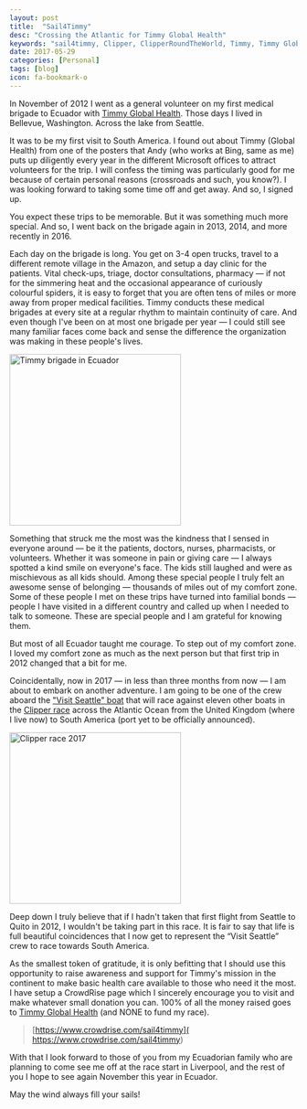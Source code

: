 ```yaml
---
layout: post
title:  "Sail4Timmy"
desc: "Crossing the Atlantic for Timmy Global Health"
keywords: "sail4timmy, Clipper, ClipperRoundTheWorld, Timmy, Timmy Global Health, Atlantic Ocean, 2017"
date: 2017-05-29
categories: [Personal]
tags: [blog]
icon: fa-bookmark-o
---
```


In November of 2012 I went as a general volunteer on my first medical brigade to Ecuador with [Timmy Global Health](http://timmyglobalhealth.org). Those days I lived in Bellevue, Washington. Across the lake from Seattle.

It was to be my first visit to South America. I found out about Timmy (Global Health) from one of the posters that Andy (who works at Bing, same as me) puts up diligently every year in the different Microsoft offices to attract volunteers for the trip. I will confess the timing was particularly good for me because of certain personal reasons (crossroads and such, you know?). I was looking forward to taking some time off and get away. And so, I signed up.

You expect these trips to be memorable. But it was something much more special. And so, I went back on the brigade again in 2013, 2014, and more recently in 2016.

Each day on the brigade is long. You get on 3-4 open trucks, travel to a different remote village in the Amazon, and setup a day clinic for the patients. Vital check-ups, triage, doctor consultations, pharmacy — if not for the simmering heat and the occasional appearance of curiously colourful spiders, it is easy to forget that you are often tens of miles or more away from proper medical facilities. Timmy conducts these medical brigades at every site at a regular rhythm to maintain continuity of care. And even though I've been on at most one brigade per year — I could still see many familiar faces come back and sense the difference the organization was making in these people's lives.

<img src="https://bmitra-msft.github.io/static/img/blog/sail4timmy-1.png" alt="Timmy brigade in Ecuador" style="width: 300px;"/>

Something that struck me the most was the kindness that I sensed in everyone around — be it the patients, doctors, nurses, pharmacists, or volunteers. Whether it was someone in pain or giving care — I always spotted a kind smile on everyone's face. The kids still laughed and were as mischievous as all kids should. Among these special people I truly felt an awesome sense of belonging — thousands of miles out of my comfort zone. Some of these people I met on these trips have turned into familial bonds — people I have visited in a different country and called up when I needed to talk to someone. These are special people and I am grateful for knowing them.

But most of all Ecuador taught me courage. To step out of my comfort zone. I loved my comfort zone as much as the next person but that first trip in 2012 changed that a bit for me.

Coincidentally, now in 2017 — in less than three months from now — I am about to embark on another adventure. I am going to be one of the crew aboard the ["Visit Seattle" boat](https://www.clipperroundtheworld.com/team/visit-seattle/crew) that will race against eleven other boats in the [Clipper race]( https://www.clipperroundtheworld.com/about/about-the-race) across the Atlantic Ocean from the United Kingdom (where I live now) to South America (port yet to be officially announced).

<img src="https://bmitra-msft.github.io/static/img/blog/sail4timmy-2.png" alt="Clipper race 2017" style="width: 300px;"/>

Deep down I truly believe that if I hadn't taken that first flight from Seattle to Quito in 2012, I wouldn't be taking part in this race. It is fair to say that life is full beautiful coincidences that I now get to represent the “Visit Seattle” crew to race towards South America.

As the smallest token of gratitude, it is only befitting that I should use this opportunity to raise awareness and support for Timmy's mission in the continent to make basic health care available to those who need it the most. I have setup a CrowdRise page which I sincerely encourage you to visit and make whatever small donation you can. 100% of all the money raised goes to [Timmy Global Health](http://timmyglobalhealth.org) (and NONE to fund my race).

>
> [https://www.crowdrise.com/sail4timmy]( https://www.crowdrise.com/sail4timmy)
>

With that I look forward to those of you from my Ecuadorian family who are planning to come see me off at the race start in Liverpool, and the rest of you I hope to see again November this year in Ecuador.

May the wind always fill your sails!